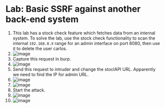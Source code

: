 # Lab: Basic SSRF against another back-end system

1.  This lab has a stock check feature which fetches data from an internal system. To solve the lab, use the stock check functionality to scan the internal `192.168.0.X` range for an admin interface on port 8080, then use it to delete the user carlos.
2.  ![image](https://github.com/Lord-Edward/Web-Security-Academy-Learning-Paths/assets/117797209/d1390706-f928-4f9d-972e-b8f53d5780dd)
3.  Capture this request in burp.
4.  ![image](https://github.com/Lord-Edward/Web-Security-Academy-Learning-Paths/assets/117797209/1c5377d5-83cf-4cf5-a2bd-9256978a5350)
5.  Send this request to intruder and change the stoclAPI URL. Apparently we need to find the IP for admin URL.
6.  ![image](https://github.com/Lord-Edward/Web-Security-Academy-Learning-Paths/assets/117797209/4ff082a7-b35c-4ce0-8e1e-93a0a3aa56db)
7.  ![image](https://github.com/Lord-Edward/Web-Security-Academy-Learning-Paths/assets/117797209/30ae707e-851c-4f0b-91d5-958b9a0d4546)
8.  Start the attack.
9.  ![image](https://github.com/Lord-Edward/Web-Security-Academy-Learning-Paths/assets/117797209/afbb4f9c-7f9c-423e-bb58-e9a8982ae38f)
10.  ![image](https://github.com/Lord-Edward/Web-Security-Academy-Learning-Paths/assets/117797209/45e1df18-c629-428c-aa4c-134b81bc72ff)




